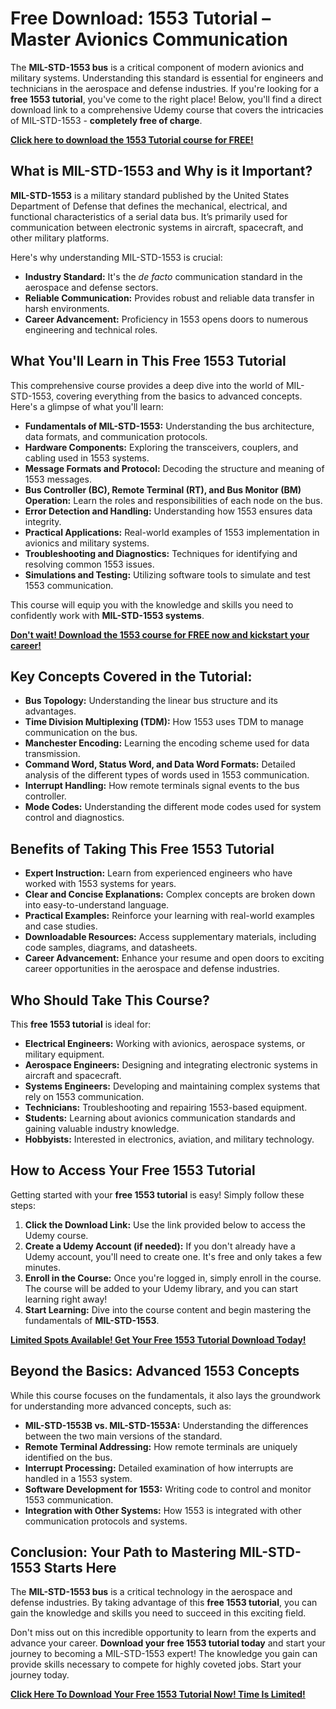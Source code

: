 # Free Download: 1553 Tutorial – Master Avionics Communication

The **MIL-STD-1553 bus** is a critical component of modern avionics and military systems. Understanding this standard is essential for engineers and technicians in the aerospace and defense industries. If you're looking for a **free 1553 tutorial**, you've come to the right place! Below, you'll find a direct download link to a comprehensive Udemy course that covers the intricacies of MIL-STD-1553 - **completely free of charge**.

[**Click here to download the 1553 Tutorial course for FREE!**](https://udemywork.com/1553-tutorial)

## What is MIL-STD-1553 and Why is it Important?

**MIL-STD-1553** is a military standard published by the United States Department of Defense that defines the mechanical, electrical, and functional characteristics of a serial data bus. It’s primarily used for communication between electronic systems in aircraft, spacecraft, and other military platforms.

Here's why understanding MIL-STD-1553 is crucial:

*   **Industry Standard:** It's the *de facto* communication standard in the aerospace and defense sectors.
*   **Reliable Communication:** Provides robust and reliable data transfer in harsh environments.
*   **Career Advancement:** Proficiency in 1553 opens doors to numerous engineering and technical roles.

## What You'll Learn in This Free 1553 Tutorial

This comprehensive course provides a deep dive into the world of MIL-STD-1553, covering everything from the basics to advanced concepts. Here's a glimpse of what you'll learn:

*   **Fundamentals of MIL-STD-1553:** Understanding the bus architecture, data formats, and communication protocols.
*   **Hardware Components:** Exploring the transceivers, couplers, and cabling used in 1553 systems.
*   **Message Formats and Protocol:** Decoding the structure and meaning of 1553 messages.
*   **Bus Controller (BC), Remote Terminal (RT), and Bus Monitor (BM) Operation:**  Learn the roles and responsibilities of each node on the bus.
*   **Error Detection and Handling:** Understanding how 1553 ensures data integrity.
*   **Practical Applications:**  Real-world examples of 1553 implementation in avionics and military systems.
*   **Troubleshooting and Diagnostics:**  Techniques for identifying and resolving common 1553 issues.
*   **Simulations and Testing:** Utilizing software tools to simulate and test 1553 communication.

This course will equip you with the knowledge and skills you need to confidently work with **MIL-STD-1553 systems**.

[**Don't wait! Download the 1553 course for FREE now and kickstart your career!**](https://udemywork.com/1553-tutorial)

## Key Concepts Covered in the Tutorial:

*   **Bus Topology:** Understanding the linear bus structure and its advantages.
*   **Time Division Multiplexing (TDM):** How 1553 uses TDM to manage communication on the bus.
*   **Manchester Encoding:** Learning the encoding scheme used for data transmission.
*   **Command Word, Status Word, and Data Word Formats:**  Detailed analysis of the different types of words used in 1553 communication.
*   **Interrupt Handling:** How remote terminals signal events to the bus controller.
*   **Mode Codes:** Understanding the different mode codes used for system control and diagnostics.

## Benefits of Taking This Free 1553 Tutorial

*   **Expert Instruction:** Learn from experienced engineers who have worked with 1553 systems for years.
*   **Clear and Concise Explanations:** Complex concepts are broken down into easy-to-understand language.
*   **Practical Examples:**  Reinforce your learning with real-world examples and case studies.
*   **Downloadable Resources:**  Access supplementary materials, including code samples, diagrams, and datasheets.
*   **Career Advancement:**  Enhance your resume and open doors to exciting career opportunities in the aerospace and defense industries.

## Who Should Take This Course?

This **free 1553 tutorial** is ideal for:

*   **Electrical Engineers:**  Working with avionics, aerospace systems, or military equipment.
*   **Aerospace Engineers:**  Designing and integrating electronic systems in aircraft and spacecraft.
*   **Systems Engineers:**  Developing and maintaining complex systems that rely on 1553 communication.
*   **Technicians:**  Troubleshooting and repairing 1553-based equipment.
*   **Students:**  Learning about avionics communication standards and gaining valuable industry knowledge.
*   **Hobbyists:** Interested in electronics, aviation, and military technology.

## How to Access Your Free 1553 Tutorial

Getting started with your **free 1553 tutorial** is easy! Simply follow these steps:

1.  **Click the Download Link:**  Use the link provided below to access the Udemy course.
2.  **Create a Udemy Account (if needed):** If you don't already have a Udemy account, you'll need to create one. It's free and only takes a few minutes.
3.  **Enroll in the Course:**  Once you're logged in, simply enroll in the course.  The course will be added to your Udemy library, and you can start learning right away!
4.  **Start Learning:**  Dive into the course content and begin mastering the fundamentals of **MIL-STD-1553**.

[**Limited Spots Available! Get Your Free 1553 Tutorial Download Today!**](https://udemywork.com/1553-tutorial)

## Beyond the Basics: Advanced 1553 Concepts

While this course focuses on the fundamentals, it also lays the groundwork for understanding more advanced concepts, such as:

*   **MIL-STD-1553B vs. MIL-STD-1553A:** Understanding the differences between the two main versions of the standard.
*   **Remote Terminal Addressing:**  How remote terminals are uniquely identified on the bus.
*   **Interrupt Processing:** Detailed examination of how interrupts are handled in a 1553 system.
*   **Software Development for 1553:**  Writing code to control and monitor 1553 communication.
*   **Integration with Other Systems:**  How 1553 is integrated with other communication protocols and systems.

## Conclusion: Your Path to Mastering MIL-STD-1553 Starts Here

The **MIL-STD-1553 bus** is a critical technology in the aerospace and defense industries. By taking advantage of this **free 1553 tutorial**, you can gain the knowledge and skills you need to succeed in this exciting field.

Don't miss out on this incredible opportunity to learn from the experts and advance your career. **Download your free 1553 tutorial today** and start your journey to becoming a MIL-STD-1553 expert! The knowledge you gain can provide skills necessary to compete for highly coveted jobs. Start your journey today.

[**Click Here To Download Your Free 1553 Tutorial Now! Time Is Limited!**](https://udemywork.com/1553-tutorial)
